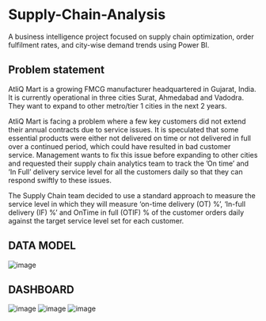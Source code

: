 # Supply-Chain-Analysis
A business intelligence project focused on supply chain optimization, order fulfilment rates, and city-wise demand trends using Power BI.

## Problem statement
AtliQ Mart is a growing FMCG manufacturer headquartered in Gujarat, India. It is currently operational in three cities Surat, Ahmedabad and Vadodra. They want to expand to other metro/tier 1 cities in the next 2 years.

AtliQ Mart is facing a problem where a few key customers did not extend their annual contracts due to service issues. It is speculated that some essential products were either not delivered on time or not delivered in full over a continued period, which could have resulted in bad customer service. Management wants to fix this issue before expanding to other cities and requested their supply chain analytics team to track the ’On time’ and ‘In Full’ delivery service level for all the customers daily so that they can respond swiftly to these issues.

The Supply Chain team decided to use a standard approach to measure the service level in which they will measure ‘on-time delivery (OT) %’, ‘In-full delivery (IF) %’ and OnTime in full (OTIF) % of the customer orders daily against the target service level set for each customer.

## DATA MODEL

![image](https://github.com/user-attachments/assets/154557b6-b24e-460c-b513-bf681da21039)

## DASHBOARD

![image](https://github.com/user-attachments/assets/0b3bc454-b1a1-4f23-9f06-e64d7b0b11f0)
![image](https://github.com/user-attachments/assets/91d2c57c-415a-47a3-a0c8-238d6cb96c82)
![image](https://github.com/user-attachments/assets/d864d7e9-2dbb-4354-bf37-2e7ac7cf79c0)

